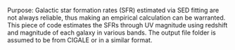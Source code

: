 Purpose:
Galactic star formation rates (SFR) estimated via SED fitting are not always reliable, thus making an empirical calculation can be warranted. This piece of code estimates the SFRs through UV magnitude using redshift and magnitude of each galaxy in various bands. The output file folder is assumed to be from CIGALE or in a similar format.
